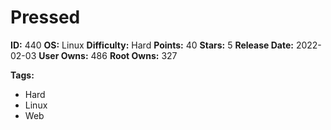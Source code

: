 # Pressed

**ID:** 440
**OS:** Linux
**Difficulty:** Hard
**Points:** 40
**Stars:** 5
**Release Date:** 2022-02-03
**User Owns:** 486
**Root Owns:** 327

**Tags:**
- Hard
- Linux
- Web

